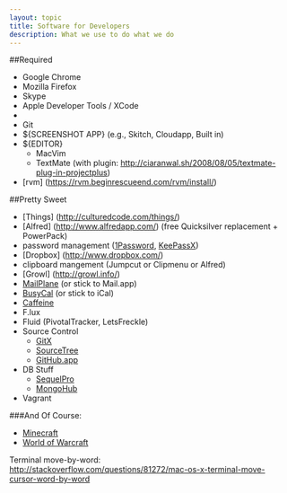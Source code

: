 ```yaml
---
layout: topic
title: Software for Developers
description: What we use to do what we do
---
```


##Required

* Google Chrome
* Mozilla Firefox
* Skype
* Apple Developer Tools / XCode
* [Homebrew]: https://github.com/mxcl/homebrew
* Git
* ${SCREENSHOT APP} (e.g., Skitch, Cloudapp, Built in)
* ${EDITOR} 
    * MacVim
    * TextMate (with plugin: http://ciaranwal.sh/2008/08/05/textmate-plug-in-projectplus)
* [rvm] (https://rvm.beginrescueend.com/rvm/install/)

##Pretty Sweet

* [Things] (http://culturedcode.com/things/)
* [Alfred] (http://www.alfredapp.com/) (free Quicksilver replacement + PowerPack)
* password management ([1Password](https://agilebits.com/onepassword), [KeePassX](http://www.keepassx.org/))
* [Dropbox] (http://www.dropbox.com/)
* clipboard mangement (Jumpcut or Clipmenu or Alfred)
* [Growl] (http://growl.info/)
* [MailPlane](http://mailplaneapp.com/new_index) (or stick to Mail.app)
* [BusyCal](http://www.busymac.com/) (or stick to iCal)
* [Caffeine](http://lightheadsw.com/caffeine/)
* F.lux
* Fluid (PivotalTracker, LetsFreckle)
* Source Control
    * [GitX](http://gitx.laullon.com/)
    * [SourceTree](http://www.sourcetreeapp.com/)
    * [GitHub.app](http://mac.github.com/)
* DB Stuff
    * [SequelPro](http://www.sequelpro.com/)
    * [MongoHub](http://mongohub.todayclose.com/)
* Vagrant

###And Of Course:
* [Minecraft](http://www.minecraft.net/)
* [World of Warcraft](http://us.battle.net/wow/en/)

Terminal move-by-word:
<br/><a href="http://stackoverflow.com/questions/81272/mac-os-x-terminal-move-cursor-word-by-word">http://stackoverflow.com/questions/81272/mac-os-x-terminal-move-cursor-word-by-word</a>
